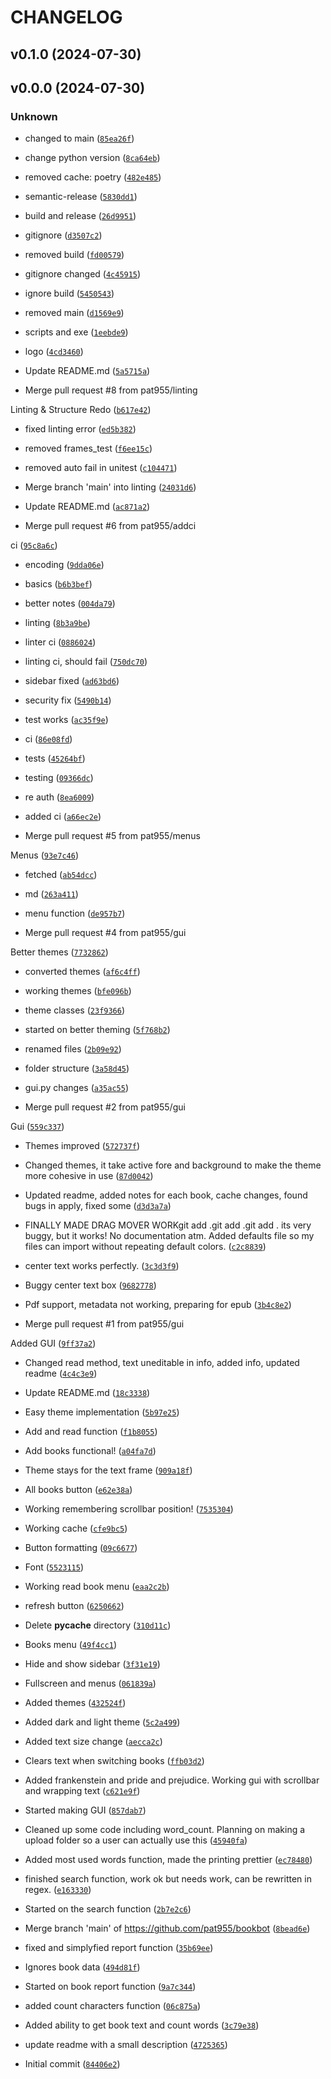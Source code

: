 # CHANGELOG

## v0.1.0 (2024-07-30)

## v0.0.0 (2024-07-30)

### Unknown

* changed to main ([`85ea26f`](https://github.com/pat955/bookbot/commit/85ea26fbd772dd0c04a859518389fd43be61fbe0))

* change python version ([`8ca64eb`](https://github.com/pat955/bookbot/commit/8ca64eb9784020fc3f914294f843e70103e6fc7d))

* removed cache: poetry ([`482e485`](https://github.com/pat955/bookbot/commit/482e485dd1d12e10ca0eb3a0c1d87ce4074f5315))

* semantic-release ([`5830dd1`](https://github.com/pat955/bookbot/commit/5830dd161581fa2a1fc0fc9697b9de16db3ce7e2))

* build and release ([`26d9951`](https://github.com/pat955/bookbot/commit/26d995119dac6c3559e52ada61ce4d1bb0b478d3))

* gitignore ([`d3507c2`](https://github.com/pat955/bookbot/commit/d3507c2d064f57cd60a74934746507be43d352e5))

* removed build ([`fd00579`](https://github.com/pat955/bookbot/commit/fd00579381d1b1bad60d14659f60c979367c3d5c))

* gitignore changed ([`4c45915`](https://github.com/pat955/bookbot/commit/4c45915f8718d9e2a120c16af4d8237aa0e1dc80))

* ignore build ([`5450543`](https://github.com/pat955/bookbot/commit/5450543c8bcc25535cfe047000f798dd637d7b15))

* removed main ([`d1569e9`](https://github.com/pat955/bookbot/commit/d1569e9385b702f81e47eed27be14614105300e3))

* scripts and exe ([`1eebde9`](https://github.com/pat955/bookbot/commit/1eebde96def5912157f8a9b2e2306a4b0904acc3))

* logo ([`4cd3460`](https://github.com/pat955/bookbot/commit/4cd346078ba9c048527231a45e0b59c7ca3261c4))

* Update README.md ([`5a5715a`](https://github.com/pat955/bookbot/commit/5a5715a3bd0ac9562d229a235f360a1ab45cce89))

* Merge pull request #8 from pat955/linting

Linting &amp; Structure Redo ([`b617e42`](https://github.com/pat955/bookbot/commit/b617e422c66aa5e1140ac9ad1ede9794b8cc9ec4))

* fixed linting error ([`ed5b382`](https://github.com/pat955/bookbot/commit/ed5b38251e5e4fded88e618844b33f9368dae258))

* removed frames_test ([`f6ee15c`](https://github.com/pat955/bookbot/commit/f6ee15c61dc22e50cb288e7a7d1bbda31c300e82))

* removed auto fail in unitest ([`c104471`](https://github.com/pat955/bookbot/commit/c1044717b6140f37218485c9495f96e439595751))

* Merge branch &#39;main&#39; into linting ([`24031d6`](https://github.com/pat955/bookbot/commit/24031d611c55f3b9aacbfff7f03272d3fd06fc73))

* Update README.md ([`ac871a2`](https://github.com/pat955/bookbot/commit/ac871a2dbd9fce5a15286be32e9e022d8e7c8abc))

* Merge pull request #6 from pat955/addci

ci ([`95c8a6c`](https://github.com/pat955/bookbot/commit/95c8a6cb8c9377c215489f47accd9945a40d6bd6))

* encoding ([`9dda06e`](https://github.com/pat955/bookbot/commit/9dda06ea637ec35d2158e2e9b1c46d50d78980bc))

* basics ([`b6b3bef`](https://github.com/pat955/bookbot/commit/b6b3bef652074eec844fb03d3a8f665dbf42a6f4))

* better notes ([`004da79`](https://github.com/pat955/bookbot/commit/004da79f55fa3440933c31f7fd665521def48c7a))

* linting ([`8b3a9be`](https://github.com/pat955/bookbot/commit/8b3a9be4e95e023c73d045ccc231ff1f51ce5623))

* linter ci ([`0886024`](https://github.com/pat955/bookbot/commit/0886024df95d850652dc59611934521a021ea184))

* linting ci, should fail ([`750dc70`](https://github.com/pat955/bookbot/commit/750dc702558f865ad56f83c3e2d3ed098f8e80ba))

* sidebar fixed ([`ad63bd6`](https://github.com/pat955/bookbot/commit/ad63bd6e1766dc2a8f390b770e37f8108e31998a))

* security fix ([`5490b14`](https://github.com/pat955/bookbot/commit/5490b144b66eb21be62f98df613cf497627a0bb3))

* test works ([`ac35f9e`](https://github.com/pat955/bookbot/commit/ac35f9e76420cb4298510641a7b41c8a4151bc61))

* ci ([`86e08fd`](https://github.com/pat955/bookbot/commit/86e08fd45a1ed04fe08a14e5d20fe55b495db86c))

* tests ([`45264bf`](https://github.com/pat955/bookbot/commit/45264bfd4b5a0cb676ee532c5317504e89c6093e))

* testing ([`09366dc`](https://github.com/pat955/bookbot/commit/09366dcd697bd3bc1b59baef05c1da0d399bd90e))

* re auth ([`8ea6009`](https://github.com/pat955/bookbot/commit/8ea6009b825b2e39ead84b7507ef22efb630d06b))

* added ci ([`a66ec2e`](https://github.com/pat955/bookbot/commit/a66ec2e1ea4981c4ae822daddf14c4bfc73d2515))

* Merge pull request #5 from pat955/menus

Menus ([`93e7c46`](https://github.com/pat955/bookbot/commit/93e7c469c0dcb3757824b8b0ae2cdce84ef8e541))

* fetched ([`ab54dcc`](https://github.com/pat955/bookbot/commit/ab54dcc3287d706eb2403120ffd8ed6ba75944f1))

* md ([`263a411`](https://github.com/pat955/bookbot/commit/263a411f5cc1da45fea8bfe285a7121965b19912))

* menu function ([`de957b7`](https://github.com/pat955/bookbot/commit/de957b7cc7ab71b4e67f5f954853ad3eb4aac7cd))

* Merge pull request #4 from pat955/gui

Better themes ([`7732862`](https://github.com/pat955/bookbot/commit/7732862bfc7c7bbc1e546411e118bc0f7da6cbe7))

* converted themes ([`af6c4ff`](https://github.com/pat955/bookbot/commit/af6c4ff1b848645fee0c2a9829b1749641045f3a))

* working themes ([`bfe096b`](https://github.com/pat955/bookbot/commit/bfe096bbf917704964bc90cef81fca077d6ae0bb))

* theme classes ([`23f9366`](https://github.com/pat955/bookbot/commit/23f9366c5ab8e560d4fb32656035ea6e0d8e1958))

* started on better theming ([`5f768b2`](https://github.com/pat955/bookbot/commit/5f768b29acbf5c52fe1b953ea2f61f26ac44ea74))

* renamed files ([`2b09e92`](https://github.com/pat955/bookbot/commit/2b09e923830579915c93658f0dc8a24b855ae499))

* folder structure ([`3a58d45`](https://github.com/pat955/bookbot/commit/3a58d456c31e31ea10174878156903945ed72ed7))

* gui.py changes ([`a35ac55`](https://github.com/pat955/bookbot/commit/a35ac55195a20643c504c6ada0493bc42372ed61))

* Merge pull request #2 from pat955/gui

Gui ([`559c337`](https://github.com/pat955/bookbot/commit/559c3376a882b11a57a29363a17743964c2f38c3))

* Themes improved ([`572737f`](https://github.com/pat955/bookbot/commit/572737f49b001d5334212973197f71925f6abdeb))

* Changed themes, it take active fore and background to make the theme more cohesive in use ([`87d0042`](https://github.com/pat955/bookbot/commit/87d004223fff85d04cd099e9a9a6c1e0ddee75ac))

* Updated readme, added notes for each book, cache changes, found bugs in apply, fixed some ([`d3d3a7a`](https://github.com/pat955/bookbot/commit/d3d3a7a105da1b0bd0324904a7a88a1f2f3eb353))

* FINALLY MADE DRAG MOVER WORKgit add .git add .git add . its very buggy, but it works! No documentation atm. Added defaults file so my files can import without repeating default colors. ([`c2c8839`](https://github.com/pat955/bookbot/commit/c2c88391efc3b50bb9906c8c79faae71487583cc))

* center text works perfectly. ([`3c3d3f9`](https://github.com/pat955/bookbot/commit/3c3d3f9a9ffab15c92e73f88f2e3951306c05a56))

* Buggy center text box ([`9682778`](https://github.com/pat955/bookbot/commit/96827789d4291ec96c706c591f8f9d6b4eff50ae))

* Pdf support, metadata not working, preparing for epub ([`3b4c8e2`](https://github.com/pat955/bookbot/commit/3b4c8e289669606316ce8a8719bdb1d38ee2f247))

* Merge pull request #1 from pat955/gui

Added GUI ([`9ff37a2`](https://github.com/pat955/bookbot/commit/9ff37a2a71effb2f9e9f56e9d7bb6983b8729ac4))

* Changed read method, text uneditable in info, added info, updated readme ([`4c4c3e9`](https://github.com/pat955/bookbot/commit/4c4c3e95c307f4d4d691eae130a8798c3d966319))

* Update README.md ([`18c3338`](https://github.com/pat955/bookbot/commit/18c3338d9f6c212c62cc05701459635d8f70a3a3))

* Easy theme implementation ([`5b97e25`](https://github.com/pat955/bookbot/commit/5b97e258d4f404cb4a0eb834bdc7b79c16ce4ac3))

* Add and read function ([`f1b8055`](https://github.com/pat955/bookbot/commit/f1b805598ec2fced230c551f14b44ad9f0545cc2))

* Add books functional! ([`a04fa7d`](https://github.com/pat955/bookbot/commit/a04fa7d0ba649e410421e2ab4ddcf561391d97bb))

* Theme stays for the text frame ([`909a18f`](https://github.com/pat955/bookbot/commit/909a18f77f48b2cb98337127f81a0ed5c70d89d7))

* All books button ([`e62e38a`](https://github.com/pat955/bookbot/commit/e62e38a77e3241a377ebb051fb29541f6776a067))

* Working remembering scrollbar position! ([`7535304`](https://github.com/pat955/bookbot/commit/753530466af6da730cffea8b4f18d67e69f789a2))

* Working cache ([`cfe9bc5`](https://github.com/pat955/bookbot/commit/cfe9bc54bd26347139545f78803387d5a772dd0c))

* Button formatting ([`09c6677`](https://github.com/pat955/bookbot/commit/09c6677d3e3bd7de1704684d07dcf971aae0517d))

* Font ([`5523115`](https://github.com/pat955/bookbot/commit/5523115a0edf875b248cb860e5017d8cec9f2a2b))

* Working read book menu ([`eaa2c2b`](https://github.com/pat955/bookbot/commit/eaa2c2bdc09fcdfeab00580865b373b2571fa427))

* refresh button ([`6250662`](https://github.com/pat955/bookbot/commit/6250662bd49dcb3521f9378764bb3cfcaeb3ee8e))

* Delete __pycache__ directory ([`310d11c`](https://github.com/pat955/bookbot/commit/310d11c9c0a18299bb76727da9e11eb7c4c166ba))

* Books menu ([`49f4cc1`](https://github.com/pat955/bookbot/commit/49f4cc1b587d76e87abb5a04029e09af0484f64e))

* Hide and show sidebar ([`3f31e19`](https://github.com/pat955/bookbot/commit/3f31e194034fb91d2e544a0a992328e613d31dd4))

* Fullscreen and menus ([`061839a`](https://github.com/pat955/bookbot/commit/061839a79baf00469c29725023c26d33a40fb264))

* Added themes ([`432524f`](https://github.com/pat955/bookbot/commit/432524fff06edd3b815036af09e1bfaa47ffb4a3))

* Added dark and light theme ([`5c2a499`](https://github.com/pat955/bookbot/commit/5c2a4992d1c7b660b438a3d6fa08623f73b79ea1))

* Added text size change ([`aecca2c`](https://github.com/pat955/bookbot/commit/aecca2c8094c95d4364da42fee6a40911a0073c0))

* Clears text when switching books ([`ffb03d2`](https://github.com/pat955/bookbot/commit/ffb03d2c5af70eb9a6024b0daedf88ade0020c49))

* Added frankenstein and pride and prejudice. Working gui with scrollbar and wrapping text ([`c621e9f`](https://github.com/pat955/bookbot/commit/c621e9f094b9acdc918be2be170840ba558f2f54))

* Started making GUI ([`857dab7`](https://github.com/pat955/bookbot/commit/857dab7b26b287809ee929f41508705480f6e7e9))

* Cleaned up some code including word_count. Planning on making a upload folder so a user can actually use this ([`45940fa`](https://github.com/pat955/bookbot/commit/45940faca9d8f25626ce5cf356e1a58a32c63ec8))

* Added most used words function, made the printing prettier ([`ec78480`](https://github.com/pat955/bookbot/commit/ec78480ac7255795e53877cd9a2718aff6e68c00))

* finished search function, work ok but needs work, can be rewritten in regex. ([`e163330`](https://github.com/pat955/bookbot/commit/e16333011b30831d384427e3b6e924d0b0a5e223))

* Started on the search function ([`2b7e2c6`](https://github.com/pat955/bookbot/commit/2b7e2c6f99e9057801280e22b96a4ac50c6f7e0f))

* Merge branch &#39;main&#39; of https://github.com/pat955/bookbot ([`8bead6e`](https://github.com/pat955/bookbot/commit/8bead6e46739ecd10b5a57420fcb28eb3c4c9590))

* fixed and simplyfied report function ([`35b69ee`](https://github.com/pat955/bookbot/commit/35b69eea7b6cccfbf665d482d895fbb825493138))

* Ignores book data ([`494d81f`](https://github.com/pat955/bookbot/commit/494d81f0ec6dce28dc92c292b66d5f10a132e320))

* Started on book report function ([`9a7c344`](https://github.com/pat955/bookbot/commit/9a7c344b151b6d1e1f03593be2a735e62a30b3b4))

* added count characters function ([`06c875a`](https://github.com/pat955/bookbot/commit/06c875a7116b86b3c5faded12e121fbd9fc3b0eb))

* Added ability to get book text and count words ([`3c79e38`](https://github.com/pat955/bookbot/commit/3c79e383c482dad65812b7ae9ed9e3596e920437))

* update readme with a small description ([`4725365`](https://github.com/pat955/bookbot/commit/47253656e72bcb03bd76d63b4e2d9a85f75dbe0d))

* Initial commit ([`84406e2`](https://github.com/pat955/bookbot/commit/84406e24e770ca9da787a987deafd0069af7c1be))
